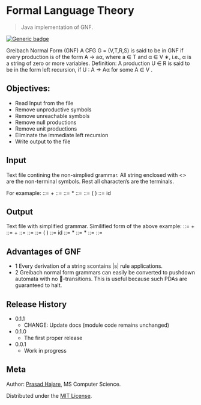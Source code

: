 # Formal Language Theory
> Java implementation of GNF.

[![Generic badge](https://img.shields.io/badge/Written%20in-Java-green.svg)](https://shields.io/)

Greibach Normal Form (GNF) A CFG G = (V,T,R,S) is said to be in GNF if every production is of the form A → aα, where a ∈ T and α ∈ V ∗, i.e., α is a string of zero or more variables. Definition: A production U ∈ R is said to be in the form left recursion, if U : A → Aα for some A ∈ V .

## Objectives:
* Read Input from the file
* Remove unproductive symbols
* Remove unreachable symbols
* Remove null productions
* Remove unit productions
* Eliminate the immediate left recursion
* Write output to the file

## Input
Text file contining the non-simplied grammar.
All string enclosed with <> are the non-terminal symbols. Rest all character/s are the terminals.

For examaple:
<expression> ::= <expression> + <term>
<expression> ::= <term>
<term> ::= <term> * <factor>
<term> ::= <factor>
<factor> ::= ( <expression> )
<factor> ::= id


## Output
Text file with simplified grammar.
Similified form of the above example:
<expression1> ::= +<term> 
<expression1> ::= +<term> <expression1> 
<expression> ::= <term> 
<expression> ::= <term> <expression1> 
<factor> ::= ( <expression> ) 
<factor> ::= id 
<term1> ::= *<factor> 
<term1> ::= *<factor> <term1> 
<term> ::= <factor> 
<term> ::= <factor> <term1> 

## Advantages of GNF

* 1 Every derivation of a string scontains |s| rule applications.
* 2 Greibach normal form grammars can easily be converted to pushdown automata with no -transitions.  This is useful because such PDAs are   guaranteed to halt.

## Release History

* 0.1.1
    * CHANGE: Update docs (module code remains unchanged)
* 0.1.0
    * The first proper release
* 0.0.1
    * Work in progress

## Meta

Author: [Prasad Hajare](https://www.itsprasad.com/), MS Computer Science.

Distributed under the [MIT License](LICENSE).


<!-- Markdown link & img dfn's -->
[npm-image]: https://img.shields.io/npm/v/datadog-metrics.svg?style=flat-square
[npm-url]: https://npmjs.org/package/datadog-metrics
[npm-downloads]: https://img.shields.io/npm/dm/datadog-metrics.svg?style=flat-square
[travis-image]: https://img.shields.io/travis/dbader/node-datadog-metrics/master.svg?style=flat-square
[travis-url]: https://travis-ci.org/dbader/node-datadog-metrics
[wiki]: https://github.com/yourname/yourproject/wiki
